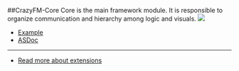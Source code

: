 ##CrazyFM-Core
Core is the main framework module. It is responsible to organize communication and hierarchy among logic and visuals.
![](https://github.com/CrazyFlasher/crazyfm/blob/gh-pages/assets/core2.jpg?raw=true)

- [Example](https://github.com/CrazyFlasher/crazyfm-examples/bubbleCommandPattern)
- [ASDoc](http://188.166.108.195/projects/crazyfm/core/doc/com/crazyfm/core/)

***

- [Read more about extensions](../extensions)